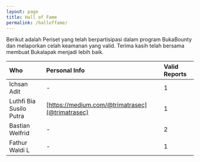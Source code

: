 ```yaml
---
layout: page
title: Hall of Fame
permalink: /halloffame/
---
```


Berikut adalah Periset yang telah berpartisipasi dalam program BukaBounty dan melaporkan celah keamanan yang valid.
Terima kasih telah bersama membuat Bukalapak menjadi lebih baik.

| Who | Personal Info | Valid Reports |
|:---|:---|:---|
| Ichsan Adit | - | 1 |
| Luthfi Bia Susilo Putra | [https://medium.com/@trimatrasec](@trimatrasec) | 1 |
| Bastian Welfrid | - | 2 |
| Fathur Waldi L | - | 1 |
